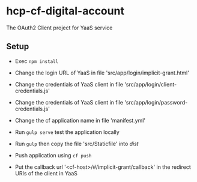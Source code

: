 # hcp-cf-digital-account
The OAuth2 Client project for YaaS service

## Setup

* Exec `npm install`

* Change the login URL of YaaS in file 'src/app/login/implicit-grant.html'

* Change the credentials of YaaS client in file 'src/app/login/client-credentials.js'

* Change the credentials of YaaS client in file 'src/app/login/password-credentials.js'

* Change the cf application name in file 'manifest.yml'

* Run `gulp serve` test the application locally

* Run `gulp` then copy the file 'src/Staticfile' into *dist*

* Push application using `cf push`

* Put the callback url '\<cf-host\>/#/implicit-grant/callback' in the redirect URIs of the client in YaaS
